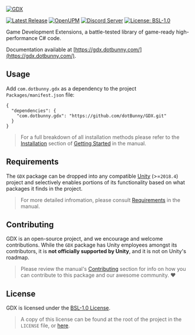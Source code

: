[![GDX](https://dotbunny.com/wp-content/uploads/2021/01/gdx-logo-fun.png)](https://github.com/dotBunny/GDX)

[![Latest Release](https://img.shields.io/github/release/dotBunny/GDX.svg?logo=github)](https://github.com/dotBunny/GDX/releases)
[![OpenUPM](https://img.shields.io/npm/v/com.dotbunny.gdx?label=openupm&registry_uri=https://package.openupm.com)](https://openupm.com/packages/com.dotbunny.gdx/)
[![Discord Server](https://img.shields.io/discord/582190573897908224.svg?label=discord&logo=discord&color=informational)](https://discord.gg/EcceFGAuJs)
[![License: BSL-1.0](https://img.shields.io/badge/License-BSL-blue.svg)](https://github.com/dotBunny/GDX/blob/main/LICENSE)

Game Development Extensions, a battle-tested library of game-ready high-performance C# code.

Documentation available at [https://gdx.dotbunny.com/](https://gdx.dotbunny.com/).

## Usage
Add `com.dotbunny.gdx` as a dependency to the project `Packages/manifest.json` file:

```
{
  "dependencies": {
    "com.dotbunny.gdx": "https://github.com/dotBunny/GDX.git"
  }
}
```
> For a full breakdown of all installation methods please refer to the [Installation](https://gdx.dotbunny.com/manual/getting-started.html#installation) section of [Getting Started](https://gdx.dotbunny.com/manual/getting-started.html) in the manual.

## Requirements
The `GDX` package can be dropped into any compatible [Unity](http://unity3d.com) (>=`2018.4`) project and selectively enables portions of its functionality based on what packages it finds in the project.
> For more detailed infromation, please consult [Requirements](https://gdx.dotbunny.com/manual/requirements.html) in the manual.

## Contributing
GDX is an open-source project, and we encourage and welcome contributions. While the `GDX` package has Unity employees amongst its contributors, it is **not officially supported by Unity**, and it is not on Unity's roadmap.
> Please review the manual's [Contributing](https://gdx.dotbunny.com/manual/contributing.html) section for info on how you can contribute to this package and our awesome community. :heart:

## License
GDX is licensed under the [BSL-1.0 License](https://choosealicense.com/licenses/bsl-1.0/).
> A copy of this license can be found at the root of the project in the `LICENSE` file, or [here](https://gdx.dotbunny.com/license.html).